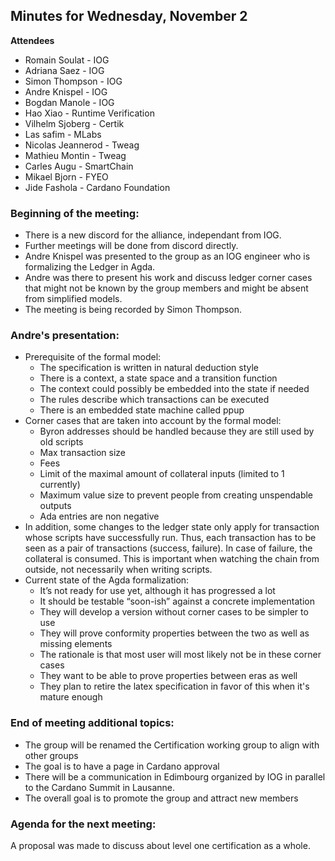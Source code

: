 ## Minutes for Wednesday, November 2

**Attendees**

* Romain Soulat - IOG
* Adriana Saez - IOG
* Simon Thompson - IOG
* Andre Knispel - IOG
* Bogdan Manole - IOG
* Hao Xiao - Runtime Verification
* Vilhelm Sjoberg - Certik
* Las safim - MLabs
* Nicolas Jeannerod - Tweag
* Mathieu Montin - Tweag
* Carles Augu - SmartChain
* Mikael Bjorn - FYEO
* Jide Fashola - Cardano Foundation

### Beginning of the meeting:
* There is a new discord for the alliance, independant from IOG.
* Further meetings will be done from discord directly.
* Andre Knispel was presented to the group as an IOG engineer who is
  formalizing the Ledger in Agda.
* Andre was there to present his work and discuss ledger corner cases
  that might not be known by the group members and might be absent
  from simplified models.
* The meeting is being recorded by Simon Thompson.

### Andre's presentation: 

* Prerequisite of the formal model:
  * The specification is written in natural deduction style
  * There is a context, a state space and a transition function
  * The context could possibly be embedded into the state if needed
  * The rules describe which transactions can be executed
  * There is an embedded state machine called ppup
* Corner cases that are taken into account by the formal model:
  * Byron addresses should be handled because they are still used by
    old scripts
  * Max transaction size
  * Fees
  * Limit of the maximal amount of collateral inputs (limited to 1
    currently)
  * Maximum value size to prevent people from creating unspendable
    outputs
  * Ada entries are non negative
* In addition, some changes to the ledger state only apply for
  transaction whose scripts have successfully run. Thus, each
  transaction has to be seen as a pair of transactions (success,
  failure). In case of failure, the collateral is consumed. This is
  important when watching the chain from outside, not necessarily when
  writing scripts.
* Current state of the Agda formalization:
  * It’s not ready for use yet, although it has progressed a lot
  * It should be testable “soon-ish” against a concrete implementation
  * They will develop a version without corner cases to be simpler to
    use
  * They will prove conformity properties between the two as well as
    missing elements
  * The rationale is that most user will most likely not be in these
    corner cases
  * They want to be able to prove properties between eras as well
  * They plan to retire the latex specification in favor of this when
    it's mature enough

### End of meeting additional topics:

* The group will be renamed the Certification working group to align
  with other groups
* The goal is to have a page in Cardano approval
* There will be a communication in Edimbourg organized by IOG in
  parallel to the Cardano Summit in Lausanne.
* The overall goal is to promote the group and attract new members

### Agenda for the next meeting:

A proposal was made to discuss about level one certification as a
whole.

